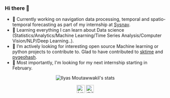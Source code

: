 ### Hi there 👋

- 🔭 Currently working on navigation data processing, temporal and spatio-temporal forecasting as part of my internship at <a href="https://sysnav.org" target="blank">Sysnav</a>.
- 🌱 Learning everything I can learn about Data science (Statistics/Analytics/Machine Learning/Time Series Analysis/Computer Vision/NLP/Deep Learning..).
- 👯 I’m actively looking for interesting open source Machine learning or python projects to contribute to. Glad to have contributed to <a href="https://github.com/alan-turing-institute/sktime">sktime</a> and <a href="https://github.com/wdm0006/pygeohash">pygeohash</a>.
- 🤔 Most importantly, I'm looking for my next internship starting in February.

<p align="center"> 
<img src="https://github-readme-stats.vercel.app/api?username=IlyasMoutawwakil&count_private=true&show_icons=true&theme=dark" alt="Ilyas Moutawwakil's stats" /> </p>

<p align="center"> 
<a href="https://www.linkedin.com/in/ilyas-moutawwakil/" target="blank"><img align="center" src=https://cdn.jsdelivr.net/npm/simple-icons@3.0.1/icons/linkedin.svg alt="https://www.linkedin.com/in/ilyas-moutawwakil/" height="25" width="25" /></a>    
<a href="https://www.instagram.com/ilyas.odysseus/" target="blank"><img align="center" src=https://cdn.jsdelivr.net/npm/simple-icons@3.0.1/icons/instagram.svg alt="@ilyas.odysseus" height="25" width="25" /></a>
</p>
